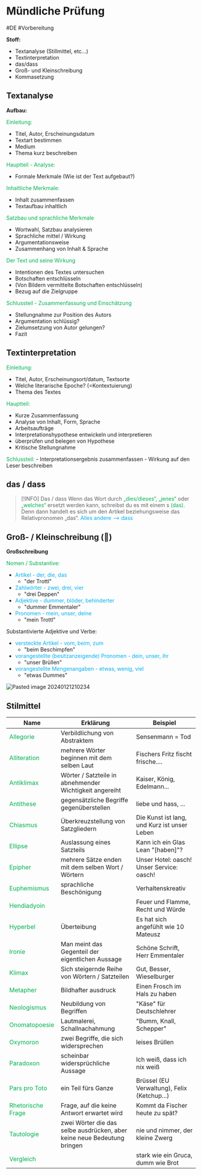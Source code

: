 # Mündliche Prüfung
#DE #Vorbereitung 

**Stoff:**
- Textanalyse (Stillmittel, etc...)
- Textinterpretation
- das/dass
- Groß- und Kleinschreibung
- Kommasetzung


## Textanalyse

**Aufbau:**

<span style="color:#00b050">Einleitung:</span>
- Titel, Autor, Erscheinungsdatum
- Textart bestimmen
- Medium
- Thema kurz beschreiben

<span style="color:#00b050">Hauptteil - Analyse:</span>
- Formale Merkmale (Wie ist der Text aufgebaut?)

<span style="color:#00b050">Inhaltliche Merkmale:</span>
- Inhalt zusammenfassen
- Textaufbau inhaltlich

<span style="color:#00b050">Satzbau und sprachliche Merkmale</span>
- Wortwahl, Satzbau analysieren
- Sprachliche mittel / Wirkung
- Argumentationsweise
- Zusammenhang von Inhalt & Sprache

<span style="color:#00b050">Der Text und seine Wirkung</span>
- Intentionen des Textes untersuchen
- Botschaften entschlüsseln
- (Von Bildern vermittelte Botschaften entschlüsseln)
- Bezug auf die Zielgruppe

<span style="color:#00b050">Schlussteil - Zusammenfassung und Einschätzung</span>
- Stellungnahme zur Position des Autors
- Argumentation schlüssig?
- Zielumsetzung von Autor gelungen?
- Fazit


## Textinterpretation

<span style="color:#00b050">Einleitung:</span>
- Titel, Autor, Erscheinungsort/datum, Textsorte
- Welche literarische Epoche? (=Kontextuierung)
- Thema des Textes

<span style="color:#00b050">Hauptteil:</span>
- Kurze Zusammenfassung
- Analyse von Inhalt, Form, Sprache
- Arbeitsaufträge
- Interpretationshypothese entwickeln und interpretieren
- überprüfen und belegen von Hypothese
- Kritische Stellungnahme

<span style="color:#00b050">
Schlussteil:</span>
- Interpretationsergebnis zusammenfassen
- Wirkung auf den Leser beschreiben


## das / dass

>[!INFO] Das / dass
>Wenn das Wort durch <span style="color:#00b050">„dies/dieses“, „jenes“</span> oder <span style="color:#00b050">„welches“</span> ersetzt werden kann, schreibst du es mit einem s <span style="color:#00b050">(das)</span>. Denn dann handelt es sich um den Artikel beziehungsweise das Relativpronomen „das“. 
><span style="color:#00b0f0">Alles andere --> dass</span>


## Groß- / Kleinschreibung (🤡)

**Großschreibung**

<span style="color:#00b050">Nomen / Substantive:</span>
- <span style="color:#00b0f0">Artikel - der, die, das </span>
	- "der Trottl"
- <span style="color:#00b0f0">Zahlwörter - zwei, drei, vier</span>
	- "drei Deppen"
- <span style="color:#00b0f0">Adjektive - dummer, blöder, behinderter</span>
	- "dummer Emmentaler"
- <span style="color:#00b0f0">Pronomen - mein, unser, deine</span>
	- "mein Trottl" 

Substantivierte Adjektive und Verbe:
- <span style="color:#00b0f0">versteckte Artikel - vom, beim, zum</span>
	- "beim Beschimpfen"
- <span style="color:#00b0f0">vorangestellte (besitzanzeigende) Pronomen - dein, unser, ihr</span>
	- "unser Brüllen"
- <span style="color:#00b0f0">vorangestellte Mengenangaben - etwas, wenig, viel</span>
	- "etwas Dummes"

![Pasted image 20240121210234](https://github.com/Matz21X/2023_24_4BHITS/assets/127680394/3de97849-9975-45d6-9f19-0955e3838687)


## Stilmittel

| **Name** | **Erklärung** | **Beispiel** |
| ---- | ---- | ---- |
| <span style="color:#00b050">Allegorie</span> | Verbildlichung von Abstraktem | Sensenmann = Tod |
| <span style="color:#00b050">Alliteration</span> | mehrere Wörter beginnen mit dem selben Laut | Fischers Fritz fischt frische.... |
| <span style="color:#00b050">Antiklimax</span> | Wörter / Satzteile in abnehmender Wichtigkeit angereiht | Kaiser, König, Edelmann... |
| <span style="color:#00b050">Antithese</span> | gegensätzliche Begriffe gegenüberstellen | liebe und hass, ... |
| <span style="color:#00b050">Chiasmus</span> | Überkreuzstellung von Satzgliedern | Die Kunst ist lang, und Kurz ist unser Leben |
| <span style="color:#00b050">Ellipse</span> | Auslassung eines Satzteils | Kann ich ein Glas Lean "[haben]"? |
| <span style="color:#00b050">Epipher</span> | mehrere Sätze enden mit dem selben Wort / Wörtern | Unser Hotel: oasch! Unser Service: oasch! |
| <span style="color:#00b050">Euphemismus</span> | sprachliche Beschönigung | Verhaltenskreativ |
| <span style="color:#00b050">Hendiadyoin</span> |  | Feuer und Flamme, Recht und Würde |
| <span style="color:#00b050">Hyperbel</span> | Überteibung | Es hat sich angefühlt wie 10 Mateusz |
| <span style="color:#00b050">Ironie</span> | Man meint das Gegenteil der eigentlichen Aussage | Schöne Schrift, Herr Emmentaler |
| <span style="color:#00b050">Klimax</span> | Sich steigernde Reihe von Wörtern / Satzteilen | Gut, Besser, Wieselburger |
| <span style="color:#00b050">Metapher</span> | Bildhafter ausdruck | Einen Frosch im Hals zu haben |
| <span style="color:#00b050">Neologismus</span> | Neubildung von Begriffen | "Käse" für Deutschlehrer |
| <span style="color:#00b050">Onomatopoesie</span> | Lautmalerei, Schallnachahmung | "Bumm, Knall, Schepper" |
| <span style="color:#00b050">Oxymoron</span> | zwei Begriffe, die sich widersprechen | leises Brüllen |
| <span style="color:#00b050">Paradoxon</span> | scheinbar widersprüchliche Aussage | Ich weiß, dass ich nix weiß |
| <span style="color:#00b050">Pars pro Toto</span> | ein Teil fürs Ganze | Brüssel (EU Verwaltung), Felix (Ketchup...) |
| <span style="color:#00b050">Rhetorische Frage</span> | Frage, auf die keine Antwort erwartet wird | Kommt da Fischer heute zu spät? |
| <span style="color:#00b050">Tautologie</span> | zwei Wörter die das selbe ausdrücken, aber keine neue Bedeutung bringen | nie und nimmer, der kleine Zwerg |
| <span style="color:#00b050">Vergleich</span> |  | stark wie ein Gruca, dumm wie Brot |
